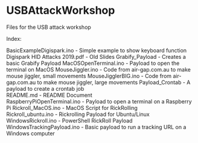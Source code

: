 # USBAttackWorkshop
Files for the USB attack workshop

Index:

BasicExampleDigispark.ino	- Simple example to show keyboard function
Digispark HID Attacks 2019.pdf - Old Slides
Grabify_Payload -	Creates a basic Grabify Payload	
MacOSOpenTerminal.ino	- Payload to open the terminal on MacOS 
MouseJiggler.ino -	Code from air-gap.com.au to make mouse jiggler, small movements	
MouseJigglerBIG.ino -	Code from air-gap.com.au to make mouse jiggler, large movements
Payload_Crontab -	A payload to create a crontab job	
README.md	- README Document	
RaspberryPiOpenTerminal.ino	- Payload to open a terminal on a Raspberry Pi
Rickroll_MacOS.ino -	MacOS Script for RickRolling	
Rickroll_ubuntu.ino -	Rickrolling Payload for Ubuntu/Linux	
WindowsRickroll.ino -	PowerShell RickRoll Payload	
WindowsTrackingPayload.ino - Basic payload to run a tracking URL on a Windows computer
